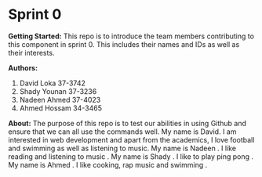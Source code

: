 # Sprint 0 
**Getting Started:**
This repo is to introduce the team members contributing to this component in sprint 0. 
This includes their names and IDs as well as their interests.

**Authors:**
1. David Loka 37-3742 
1. Shady Younan 37-3236 
1. Nadeen Ahmed 37-4023
1. Ahmed Hossam 34-3465 

**About:**
The purpose of this repo is to test our abilities in using Github and ensure that we can all use the commands well.
My name is David. I am interested in web development and apart from the academics, I love football and swimming as well as listening to music.
My name is Nadeen . I like reading and listening to music .
My name is Shady . I like to play ping pong .
My name is Ahmed . I like cooking, rap music and swimming .
